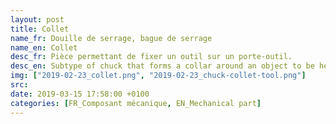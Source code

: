 ```yaml
---
layout: post
title: Collet
name_fr: Douille de serrage, bague de serrage
name_en: Collet
desc_fr: Pièce permettant de fixer un outil sur un porte-outil.
desc_en: Subtype of chuck that forms a collar around an object to be held and exerts a strong clamping force on the object when it is tightened, usually by means of a tapered outer collar. It may be used to hold a workpiece or a tool.
img: ["2019-02-23_collet.png", "2019-02-23_chuck-collet-tool.png"]
src: 
date: 2019-03-15 17:58:00 +0100
categories: [FR_Composant mécanique, EN_Mechanical part]
---
```

